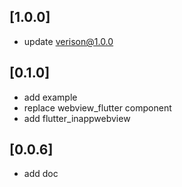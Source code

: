## [1.0.0]
 * update verison@1.0.0
## [0.1.0]
 * add example
 * replace webview_flutter component
 * add flutter_inappwebview
## [0.0.6]
 * add doc